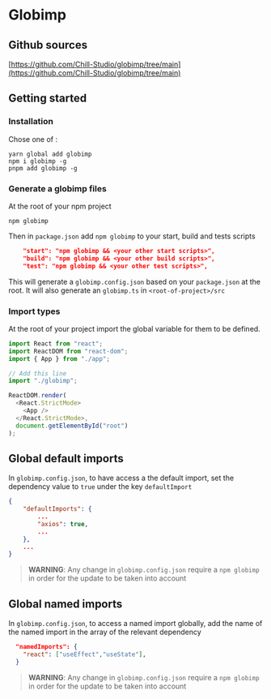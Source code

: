 # Globimp

## Github sources

[https://github.com/Chill-Studio/globimp/tree/main](https://github.com/Chill-Studio/globimp/tree/main)

## Getting started

### Installation

Chose one of :

```shell
yarn global add globimp
npm i globimp -g
pnpm add globimp -g
```

### Generate a globimp files

At the root of your npm project

```shell
npm globimp
```

Then in `package.json` add `npm globimp` to your start, build and tests scripts

```json
    "start": "npm globimp && <your other start scripts>",
    "build": "npm globimp && <your other build scripts>",
    "test": "npm globimp && <your other test scripts>",
```

This will generate a `globimp.config.json` based on your `package.json` at the root.
It will also generate an `globimp.ts` in `<root-of-project>/src`

### Import types

At the root of your project import the global variable for them to be defined.

```js
import React from "react";
import ReactDOM from "react-dom";
import { App } from "./app";

// Add this line
import "./globimp";

ReactDOM.render(
  <React.StrictMode>
    <App />
  </React.StrictMode>,
  document.getElementById("root")
);
```

## Global default imports

In `globimp.config.json`, to have access a the default import, set the dependency value to `true` under the key `defaultImport`

```json
{
    "defaultImports": {
        ...
        "axios": true,
        ...
    },
    ...
}
```

> **WARNING**: Any change in `globimp.config.json` require a `npm globimp` in order for the update to be taken into account

## Global named imports

In `globimp.config.json`, to access a named import globally, add the name of the named import in the array of the relevant dependency

```json
  "namedImports": {
    "react": ["useEffect","useState"],
  }
```

> **WARNING**: Any change in `globimp.config.json` require a `npm globimp` in order for the update to be taken into account
